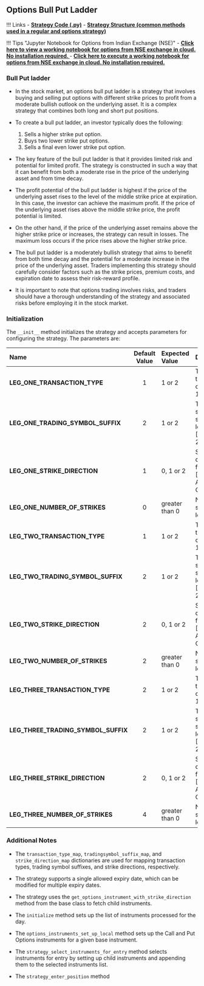 ## Options Bull Put Ladder  

!!! Links
    - **[Strategy Code (.py)](https://github.com/algobulls/pyalgostrategypool/blob/master/pyalgostrategypool/options_bull_put_ladder/_strategy.py)**
    - **[Strategy Structure (common methods used in a regular and options strategy)](strategy_guides/common_strategy_guide.md)**


!!! Tips "Jupyter Notebook for Options from Indian Exchange (NSE)"
    - **[Click here to view a working notebook for options from NSE exchange in cloud. No installation required. ](https://nbviewer.org/github/algobulls/pyalgotrading/blob/d77ba21f66764971362b51c1a39367a1f78c308d/jupyter/nse_options_jupyter_notebooks/options_bull_put_ladder.ipynb)**
    - **[Click here to execute a working notebook for options from NSE exchange in cloud. No installation required. ](https://mybinder.org/v2/gh/algobulls/pyalgotrading/52ec68cf886a116d72356da261d01537021d7710?urlpath=lab%2Ftree%2Fjupyter%2Fnse_options%2Foptions_bull_put_ladder.ipynb)**

### Bull Put ladder
- In the stock market, an options bull put ladder is a strategy that involves buying and selling put options with different strike prices to profit from a moderate bullish outlook on the underlying asset. It is a complex strategy that combines both long and short put positions.

- To create a bull put ladder, an investor typically does the following:

    1. Sells a higher strike put option.
    2. Buys two lower strike put options.
    3. Sells a final even lower strike put option.

- The key feature of the bull put ladder is that it provides limited risk and potential for limited profit. The strategy is constructed in such a way that it can benefit from both a moderate rise in the price of the underlying asset and from time decay.

- The profit potential of the bull put ladder is highest if the price of the underlying asset rises to the level of the middle strike price at expiration. In this case, the investor can achieve the maximum profit. If the price of the underlying asset rises above the middle strike price, the profit potential is limited.

- On the other hand, if the price of the underlying asset remains above the higher strike price or increases, the strategy can result in losses. The maximum loss occurs if the price rises above the higher strike price.

- The bull put ladder is a moderately bullish strategy that aims to benefit from both time decay and the potential for a moderate increase in the price of the underlying asset. Traders implementing this strategy should carefully consider factors such as the strike prices, premium costs, and expiration date to assess their risk-reward profile.

- It is important to note that options trading involves risks, and traders should have a thorough understanding of the strategy and associated risks before employing it in the stock market.


### Initialization

The `__init__` method initializes the strategy and accepts parameters for configuring the strategy. The parameters are:


| Name                                | Default Value | Expected Value     | Description                                                        |
|:------------------------------------|:-------------:|:-------------------|:-------------------------------------------------------------------|
| **LEG_ONE_TRANSACTION_TYPE**        |       1       | 1 or 2             | Transaction type for leg one. [BUY: 1, SELL: 2]                    |
| **LEG_ONE_TRADING_SYMBOL_SUFFIX**   |       2       | 1 or 2             | Trading symbol suffix for leg one. [CE: 1,  PE: 2]                 |
| **LEG_ONE_STRIKE_DIRECTION**        |       1       | 0, 1 or 2          | Strike direction for leg one. [ITM: 0, ATM: 1,  OTM: 2]            |
| **LEG_ONE_NUMBER_OF_STRIKES**       |       0       | greater than 0     | Number of strikes for leg one.                                     |
| **LEG_TWO_TRANSACTION_TYPE**        |       1       | 1 or 2             | Transaction type for leg one. [BUY: 1, SELL: 2]                    |
| **LEG_TWO_TRADING_SYMBOL_SUFFIX**   |       2       | 1 or 2             | Trading symbol suffix for leg one. [CE: 1,  PE: 2]                 |
| **LEG_TWO_STRIKE_DIRECTION**        |       2       | 0, 1 or 2          | Strike direction for leg one. [ITM: 0, ATM: 1,  OTM: 2]            |
| **LEG_TWO_NUMBER_OF_STRIKES**       |       2       | greater than 0     | Number of strikes for leg one.                                     |
| **LEG_THREE_TRANSACTION_TYPE**      |       2       | 1 or 2             | Transaction type for leg one. [BUY: 1, SELL: 2]                    |
| **LEG_THREE_TRADING_SYMBOL_SUFFIX** |       2       | 1 or 2             | Trading symbol suffix for leg one. [CE: 1,  PE: 2]                 |
| **LEG_THREE_STRIKE_DIRECTION**      |       2       | 0, 1 or 2          | Strike direction for leg one. [ITM: 0, ATM: 1,  OTM: 2]            |
| **LEG_THREE_NUMBER_OF_STRIKES**     |       4       | greater than 0     | Number of strikes for leg one.                                     |


### Additional Notes

- The `transaction_type_map`, `tradingsymbol_suffix_map`, and `strike_direction_map` dictionaries are used for mapping transaction types, trading symbol suffixes, and strike directions, respectively.

- The strategy supports a single allowed expiry date, which can be modified for multiple expiry dates.

- The strategy uses the `get_options_instrument_with_strike_direction` method from the base class to fetch child instruments.

- The `initialize` method sets up the list of instruments processed for the day.

- The `options_instruments_set_up_local` method sets up the Call and Put Options instruments for a given base instrument.

- The `strategy_select_instruments_for_entry` method selects instruments for entry by setting up child instruments and appending them to the selected instruments list.

- The `strategy_enter_position` method
